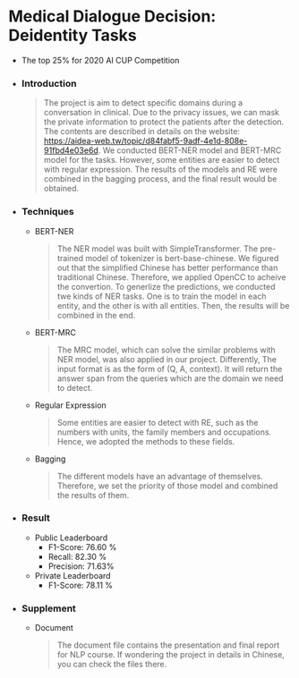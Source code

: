 # Medical Dialogue Decision: Deidentity Tasks
* The top 25% for 2020 AI CUP Competition

* ### Introduction
  > The project is aim to detect specific domains during a conversation in clinical. Due to the privacy issues, we can mask the private information to protect the patients after the detection. The contents are described in details on the website: https://aidea-web.tw/topic/d84fabf5-9adf-4e1d-808e-91fbd4e03e6d. We conducted BERT-NER model and BERT-MRC model for the tasks. However, some entities are easier to detect with regular expression. The results of the models and RE were combined in the bagging process, and the final result would be obtained.

* ### Techniques
  * BERT-NER
    >The NER model was built with SimpleTransformer. The pre-trained model of tokenizer is bert-base-chinese. We figured out that the simplified Chinese has better performance than traditional Chinese. Therefore, we applied OpenCC to acheive the convertion. To generlize the predictions, we conducted twe kinds of NER tasks. One is to train the model in each entity, and the other is with all entities. Then, the results will be combined in the end.

  * BERT-MRC
    >The MRC model, which can solve the similar problems with NER model, was also applied in our project. Differently, The input format is as the form of (Q, A, context). It will return the answer span from the queries which are the domain we need to detect.

  * Regular Expression
    >Some entities are easier to detect with RE, such as the numbers with units, the family members and occupations. Hence, we adopted the methods to these fields.

  * Bagging
    >The different models have an advantage of themselves. Therefore, we set the priority of those model and combined the results of them.

* ### Result
  * Public Leaderboard
    * F1-Score: 76.60 %
    * Recall: 82.30 %
    * Precision: 71.63%
  * Private Leaderboard
    * F1-Score: 78.11 %

* ### Supplement
  * Document
    > The document file contains the presentation and final report for NLP course. If wondering the project in details in Chinese, you can check the files there.
